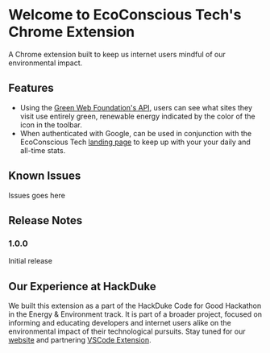# Welcome to EcoConscious Tech's Chrome Extension

A Chrome extension built to keep us internet users mindful of our environmental impact.

## Features

* Using the [Green Web Foundation's API](https://www.thegreenwebfoundation.org/green-web-datasets/), users can see what sites they visit use entirely green, renewable energy indicated by the color of the icon in the toolbar.
* When authenticated with Google, can be used in conjunction with the EcoConscious Tech [landing page](http://ecoconscioustech.surge.sh) to keep up with your your daily and all-time stats.

## Known Issues
Issues goes here

## Release Notes

### 1.0.0

Initial release

Our Experience at HackDuke
-------------------------------------------------
We built this extension as a part of the HackDuke Code for Good Hackathon in the Energy & Environment track. It is part of a broader project, focused on informing and educating developers and internet users alike on the environmental impact of their technological pursuits. Stay tuned for our [website](http://ecoconscioustech.surge.sh) and partnering [VSCode Extension](https://github.com/catherinedparnell/ecoconscious-tech-vsc).


